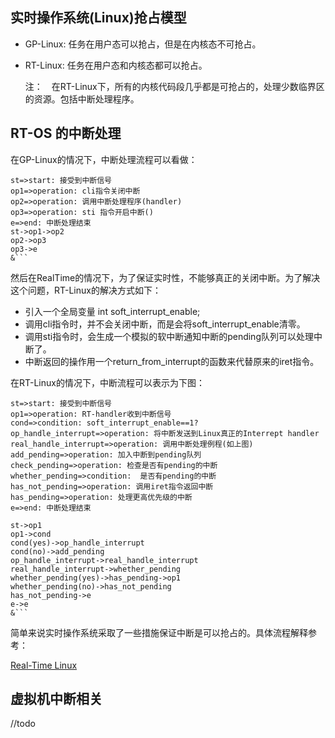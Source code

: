 ## 实时操作系统(Linux)抢占模型

- GP-Linux: 任务在用户态可以抢占，但是在内核态不可抢占。

- RT-Linux: 任务在用户态和内核态都可以抢占。

  注：　在RT-Linux下，所有的内核代码段几乎都是可抢占的，处理少数临界区的资源。包括中断处理程序。



## RT-OS 的中断处理

在GP-Linux的情况下，中断处理流程可以看做：
```flow
st=>start: 接受到中断信号
op1=>operation: cli指令关闭中断
op2=>operation: 调用中断处理程序(handler)
op3=>operation: sti 指令开启中断()
e=>end: 中断处理结束
st->op1->op2
op2->op3
op3->e
&```
```



然后在RealTime的情况下，为了保证实时性，不能够真正的关闭中断。为了解决这个问题，RT-Linux的解决方式如下：

+ 引入一个全局变量 int soft_interrupt_enable;
+ 调用cli指令时，并不会关闭中断，而是会将soft_interrupt_enable清零。
+ 调用sti指令时，会生成一个模拟的软中断通知中断的pending队列可以处理中断了。
+ 中断返回的操作用一个return_from_interrupt的函数来代替原来的iret指令。

在RT-Linux的情况下，中断流程可以表示为下图：
```flow
st=>start: 接受到中断信号
op1=>operation: RT-handler收到中断信号
cond=>condition: soft_interrupt_enable==1?
op_handle_interrupt=>operation: 将中断发送到Linux真正的Interrept handler
real_handle_interrupt=>operation: 调用中断处理例程(如上图)
add_pending=>operation: 加入中断到pending队列
check_pending=>operation: 检查是否有pending的中断
whether_pending=>condition:  是否有pending的中断
has_not_pending=>operation: 调用iret指令返回中断
has_pending=>operation: 处理更高优先级的中断
e=>end: 中断处理结束

st->op1
op1->cond
cond(yes)->op_handle_interrupt
cond(no)->add_pending
op_handle_interrupt->real_handle_interrupt
real_handle_interrupt->whether_pending
whether_pending(yes)->has_pending->op1
whether_pending(no)->has_not_pending
has_not_pending->e
e->e
&```
```



简单来说实时操作系统采取了一些措施保证中断是可以抢占的。具体流程解释参考：

[Real-Time Linux](https://users.soe.ucsc.edu/~sbrandt/courses/Winter00/290S/rtlinux.pdf)



## 虚拟机中断相关

//todo 